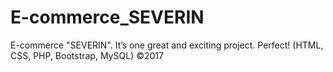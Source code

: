 # E-commerce_SEVERIN
E-commerce "SEVERIN". It’s one great and exciting project. Perfect! (HTML, CSS, PHP, Bootstrap, MySQL) ©2017

